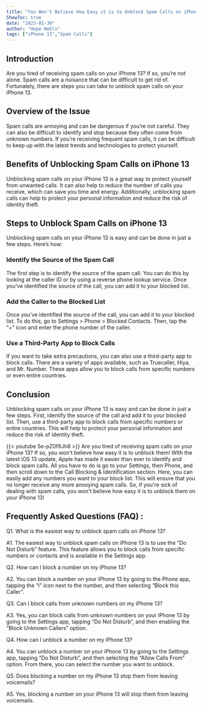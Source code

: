 ```yaml
---
title: "You Won't Believe How Easy it is to Unblock Spam Calls on iPhone 13!"
ShowToc: true 
date: "2023-01-30"
author: "Hope Nehls" 
tags: ["iPhone 13","Spam Calls"]
---
```

## Introduction

Are you tired of receiving spam calls on your iPhone 13? If so, you’re not alone. Spam calls are a nuisance that can be difficult to get rid of. Fortunately, there are steps you can take to unblock spam calls on your iPhone 13. 

## Overview of the Issue

Spam calls are annoying and can be dangerous if you’re not careful. They can also be difficult to identify and stop because they often come from unknown numbers. If you’re receiving frequent spam calls, it can be difficult to keep up with the latest trends and technologies to protect yourself. 

## Benefits of Unblocking Spam Calls on iPhone 13

Unblocking spam calls on your iPhone 13 is a great way to protect yourself from unwanted calls. It can also help to reduce the number of calls you receive, which can save you time and energy. Additionally, unblocking spam calls can help to protect your personal information and reduce the risk of identity theft. 

## Steps to Unblock Spam Calls on iPhone 13

Unblocking spam calls on your iPhone 13 is easy and can be done in just a few steps. Here’s how: 

### Identify the Source of the Spam Call

The first step is to identify the source of the spam call. You can do this by looking at the caller ID or by using a reverse phone lookup service. Once you’ve identified the source of the call, you can add it to your blocked list. 

### Add the Caller to the Blocked List

Once you’ve identified the source of the call, you can add it to your blocked list. To do this, go to Settings > Phone > Blocked Contacts. Then, tap the “+” icon and enter the phone number of the caller. 

### Use a Third-Party App to Block Calls

If you want to take extra precautions, you can also use a third-party app to block calls. There are a variety of apps available, such as Truecaller, Hiya, and Mr. Number. These apps allow you to block calls from specific numbers or even entire countries. 

## Conclusion

Unblocking spam calls on your iPhone 13 is easy and can be done in just a few steps. First, identify the source of the call and add it to your blocked list. Then, use a third-party app to block calls from specific numbers or entire countries. This will help to protect your personal information and reduce the risk of identity theft.

{{< youtube 5e-pZ0f9Jh8 >}} 
Are you tired of receiving spam calls on your iPhone 13? If so, you won't believe how easy it is to unblock them! With the latest iOS 13 update, Apple has made it easier than ever to identify and block spam calls. All you have to do is go to your Settings, then Phone, and then scroll down to the Call Blocking & Identification section. Here, you can easily add any numbers you want to your block list. This will ensure that you no longer receive any more annoying spam calls. So, if you're sick of dealing with spam calls, you won't believe how easy it is to unblock them on your iPhone 13!

## Frequently Asked Questions (FAQ) :
Q1. What is the easiest way to unblock spam calls on iPhone 13?

A1. The easiest way to unblock spam calls on iPhone 13 is to use the “Do Not Disturb” feature. This feature allows you to block calls from specific numbers or contacts and is available in the Settings app.

Q2. How can I block a number on my iPhone 13?

A2. You can block a number on your iPhone 13 by going to the Phone app, tapping the “i” icon next to the number, and then selecting “Block this Caller”.

Q3. Can I block calls from unknown numbers on my iPhone 13?

A3. Yes, you can block calls from unknown numbers on your iPhone 13 by going to the Settings app, tapping “Do Not Disturb”, and then enabling the “Block Unknown Callers” option.

Q4. How can I unblock a number on my iPhone 13?

A4. You can unblock a number on your iPhone 13 by going to the Settings app, tapping “Do Not Disturb”, and then selecting the “Allow Calls From” option. From there, you can select the number you want to unblock.

Q5. Does blocking a number on my iPhone 13 stop them from leaving voicemails?

A5. Yes, blocking a number on your iPhone 13 will stop them from leaving voicemails.


